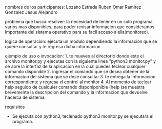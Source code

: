 nombres de los participantes:
Lozano Estrada Ruben Omar
Ramirez Gonzalez Jesus Alejandro

problema que busca resolver:
la necesidad de tener en un solo programa varios mas disponibles, para poder revisar informacion que consideramos importante del sistema operativo para su facil acceso a ella(monitoreo).

logica de operacion:
ejecuta un modulo dependiendo la informacion que se quiere consultar y te regresa dicha informacion

ejemplo de uso o invocacion:
	1. te mueves al directorio donde este el archivo monitor.py y ejecutas con la siguiente linea "python3 monitor.py" y se abre la interfaz de la aplicacion en la cual puedes teclear cualquier comando disponible
	2. ingresar el comando que se desea obtener de la informacion del sistema que se dese consultar 
	3. te entrega la informacion correspondiente y regresa el control al monitor
	4. Al momento de teclear help seguido de cualquier comando disponiponible (help <comando>)se muestra brevemente la descripcion del comando y la informacion que devuelve hacerca de sistema.

requisitos 
* Se ejecuta con python3, teclenado python3 monitor.py se ejecutara el programa.
